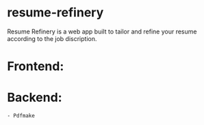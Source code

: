 # resume-refinery
Resume Refinery is a  web app built to tailor and refine your resume according to the job discription.

# Frontend:
    

# Backend: 
    - Pdfmake